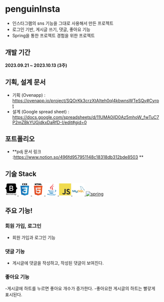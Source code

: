 # penguinInsta
- 인스타그램의 sns 기능을 그대로 사용해서 만든 프로젝트
- 로그인 기반, 게시글 쓰기, 댓글, 좋아요 기능
- Spring을 통한 프로젝트 경험을 위한 프로젝트

  
## 개발 기간
**2023.09.21 ~ 2023.10.13 (3주)**

## 기획, 설계 문서
- 기획 (Ovenapp) : https://ovenapp.io/project/SQOrKk3crzXtAIteh0ql4kbwnsWTeSQy#Cyrpt
- 설계 (Google spread sheet) : https://docs.google.com/spreadsheets/d/11UMA0jID0Az5mhoW_fwTuC7P2mZBkYUGjdkxDaRfD-I/edit#gid=0

## 포트폴리오
- **pdj 문서 링크 :https://www.notion.so/496fd957951148c18318db312bde8503 **

## 기술 Stack
<p align="left"> <a href="https://getbootstrap.com" target="_blank" rel="noreferrer"> <img src="https://raw.githubusercontent.com/devicons/devicon/master/icons/bootstrap/bootstrap-plain-wordmark.svg" alt="bootstrap" width="40" height="40"/> </a> <a href="https://www.w3schools.com/css/" target="_blank" rel="noreferrer"> <img src="https://raw.githubusercontent.com/devicons/devicon/master/icons/css3/css3-original-wordmark.svg" alt="css3" width="40" height="40"/> </a> <a href="https://www.w3.org/html/" target="_blank" rel="noreferrer"> <img src="https://raw.githubusercontent.com/devicons/devicon/master/icons/html5/html5-original-wordmark.svg" alt="html5" width="40" height="40"/> </a> <a href="https://www.java.com" target="_blank" rel="noreferrer"> <img src="https://raw.githubusercontent.com/devicons/devicon/master/icons/java/java-original.svg" alt="java" width="40" height="40"/> </a> <a href="https://developer.mozilla.org/en-US/docs/Web/JavaScript" target="_blank" rel="noreferrer"> <img src="https://raw.githubusercontent.com/devicons/devicon/master/icons/javascript/javascript-original.svg" alt="javascript" width="40" height="40"/> </a> <a href="https://www.mysql.com/" target="_blank" rel="noreferrer"> <img src="https://raw.githubusercontent.com/devicons/devicon/master/icons/mysql/mysql-original-wordmark.svg" alt="mysql" width="40" height="40"/> </a> <a href="https://spring.io/" target="_blank" rel="noreferrer"> <img src="https://www.vectorlogo.zone/logos/springio/springio-icon.svg" alt="spring" width="40" height="40"/> </a> </p>

## 주요 기능!

### 회원 가입, 로그인
  - 회원 가입과 로그인 기능

### 댓글 기능
  - 게시글에 댓글을 작성하고, 작성된 댓글이 보여진다.

### 좋아요 기능
  -게시글에 하트를 누르면 좋아요 개수가 증가한다.
  -좋아요한 게시글의 하트는 빨갛게 표시된다.
